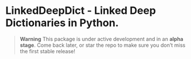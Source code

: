 # **LinkedDeepDict** - Linked Deep Dictionaries in Python.

> **Warning**
> This package is under active development and in an **alpha stage**. Come back later, or star the repo to make sure you don’t miss the first stable release!

